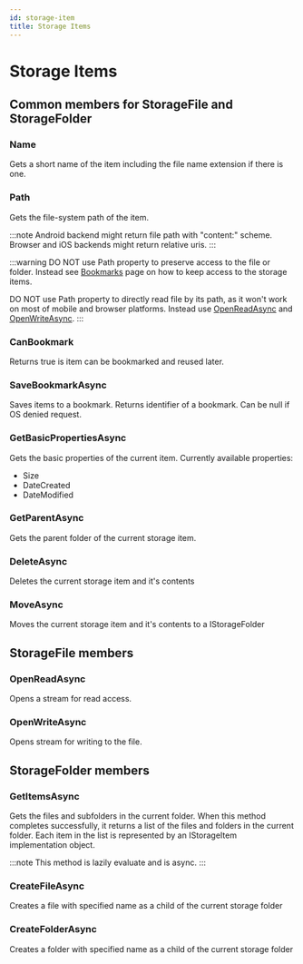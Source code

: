 ```yaml
---
id: storage-item
title: Storage Items
---
```


# Storage Items

## Common members for StorageFile and StorageFolder

### Name

Gets a short name of the item including the file name extension if there is one.

### Path

Gets the file-system path of the item.

:::note
Android backend might return file path with "content:" scheme.
Browser and iOS backends might return relative uris.
:::

:::warning
DO NOT use Path property to preserve access to the file or folder. Instead see [Bookmarks](./bookmarks) page on how to keep access to the storage items.

DO NOT use Path property to directly read file by its path, as it won't work on most of mobile and browser platforms. Instead use [OpenReadAsync](#openreadasync) and [OpenWriteAsync](#openwriteasync).
:::

### CanBookmark

Returns true is item can be bookmarked and reused later.

### SaveBookmarkAsync

Saves items to a bookmark.
Returns identifier of a bookmark. Can be null if OS denied request.

### GetBasicPropertiesAsync

Gets the basic properties of the current item.
Currently available properties:
- Size
- DateCreated
- DateModified

### GetParentAsync

Gets the parent folder of the current storage item.

### DeleteAsync

Deletes the current storage item and it's contents

### MoveAsync

Moves the current storage item and it's contents to a IStorageFolder

## StorageFile members

### OpenReadAsync

Opens a stream for read access.

### OpenWriteAsync

Opens stream for writing to the file.

## StorageFolder members

### GetItemsAsync

Gets the files and subfolders in the current folder.
When this method completes successfully, it returns a list of the files and folders in the current folder. Each item in the list is represented by an IStorageItem implementation object.

:::note
This method is lazily evaluate and is async.
:::

### CreateFileAsync

Creates a file with specified name as a child of the current storage folder

### CreateFolderAsync

Creates a folder with specified name as a child of the current storage folder
